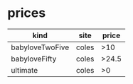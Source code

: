 
	
		
# prices
|kind|site|price|
|---|---|---|
|babyloveTwoFive|coles|>10|
|babyloveFifty|coles|>24.5|
|ultimate|coles|>0|

	
	
		